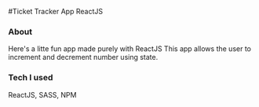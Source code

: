 #Ticket Tracker App ReactJS


### About
Here's a litte fun app made purely with ReactJS
This app allows the user to increment and decrement number using state.

### Tech I used
ReactJS, SASS, NPM

####



